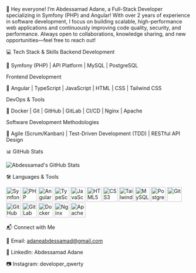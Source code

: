 🚀 Hey everyone! I’m Abdessamad Adane, a Full-Stack Developer specializing in Symfony (PHP) and Angular!
With over 2 years of experience in software development, I focus on building scalable, high-performance web applications and continuously improving code quality, security, and performance. Always open to collaborations, knowledge sharing, and new opportunities—feel free to reach out!

💻 Tech Stack & Skills
Backend Development

🔹 Symfony (PHP) | API Platform | MySQL | PostgreSQL

Frontend Development

🔹 Angular | TypeScript | JavaScript | HTML | CSS | Tailwind CSS

DevOps & Tools

🔹 Docker | Git | GitHub | GitLab | CI/CD | Nginx | Apache

Software Development Methodologies

🔹 Agile (Scrum/Kanban) | Test-Driven Development (TDD) | RESTful API Design

📊 GitHub Stats

![Abdessamad's GitHub Stats](https://github-readme-streak-stats.herokuapp.com/?user=abdessamad4dev&theme=algolia&hide_border=true)  

🛠️ Languages & Tools
<p align="left"> <img alt="Symfony" width="40px" src="https://cdn.jsdelivr.net/gh/devicons/devicon/icons/symfony/symfony-original.svg" /> <img alt="PHP" width="40px" src="https://cdn.jsdelivr.net/gh/devicons/devicon/icons/php/php-original.svg" /> <img alt="Angular" width="40px" src="https://cdn.jsdelivr.net/gh/devicons/devicon/icons/angularjs/angularjs-original.svg" /> <img alt="TypeScript" width="40px" src="https://cdn.jsdelivr.net/gh/devicons/devicon/icons/typescript/typescript-original.svg" /> <img alt="JavaScript" width="40px" src="https://cdn.jsdelivr.net/gh/devicons/devicon/icons/javascript/javascript-original.svg" /> <img alt="HTML5" width="40px" src="https://cdn.jsdelivr.net/gh/devicons/devicon/icons/html5/html5-original.svg" /> <img alt="CSS3" width="40px" src="https://cdn.jsdelivr.net/gh/devicons/devicon/icons/css3/css3-original.svg" /> <img alt="Tailwind CSS" width="40px" src="https://cdn.jsdelivr.net/gh/devicons/devicon/icons/tailwindcss/tailwindcss-plain.svg" /> <img alt="MySQL" width="40px" src="https://cdn.jsdelivr.net/gh/devicons/devicon/icons/mysql/mysql-original.svg" /> <img alt="PostgreSQL" width="40px" src="https://cdn.jsdelivr.net/gh/devicons/devicon/icons/postgresql/postgresql-original.svg" /> <img alt="Git" width="40px" src="https://cdn.jsdelivr.net/gh/devicons/devicon/icons/git/git-original.svg" /> <img alt="GitHub" width="40px" src="https://cdn.jsdelivr.net/gh/devicons/devicon/icons/github/github-original.svg" /> <img alt="GitLab" width="40px" src="https://cdn.jsdelivr.net/gh/devicons/devicon/icons/gitlab/gitlab-original.svg" /> <img alt="Docker" width="40px" src="https://cdn.jsdelivr.net/gh/devicons/devicon/icons/docker/docker-original.svg" /> <img alt="Nginx" width="40px" src="https://cdn.jsdelivr.net/gh/devicons/devicon/icons/nginx/nginx-original.svg" /> <img alt="Apache" width="40px" src="https://cdn.jsdelivr.net/gh/devicons/devicon/icons/apache/apache-original.svg" /> </p>

📬 Connect with Me

📧 Email: adaneabdessamad@gmail.com

🔗 LinkedIn: Abdessamad Adane

📷 Instagram: developer_qwerty
